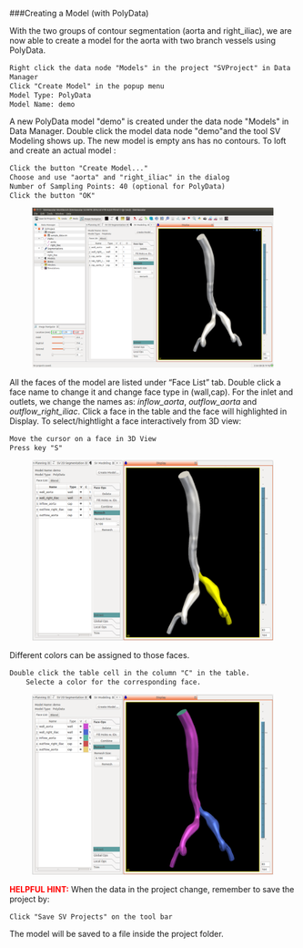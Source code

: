 ###Creating a Model (with PolyData)

With the two groups of contour segmentation (aorta and right_iliac), we are now able to create a model for the aorta with two branch vessels using PolyData.

	Right click the data node "Models" in the project "SVProject" in Data Manager
	Click "Create Model" in the popup menu
	Model Type: PolyData
	Model Name: demo

A new PolyData model "demo" is created under the data node "Models" in Data Manager. Double click the model data node "demo"and the tool SV Modeling shows up. The new model is empty ans has no contours. To loft and create an actual model :

	Click the button "Create Model..."
	Choose and use "aorta" and "right_iliac" in the dialog
	Number of Sampling Points: 40 (optional for PolyData)
	Click the button "OK"

<figure>
  <img class="svImg svImgXl"  src="documentation/userguide3/imgs/modeling/modellofting.png"> 
  <figcaption class="svCaption" ></figcaption>
</figure>

All the faces of the model are listed under “Face List” tab. Double click a face name to change it and change face type in (wall,cap).  For the inlet and outlets, we change the names as: *inflow_aorta*, *outflow\_aorta* and *outflow\_right\_iliac*. Click a face in the table and the face will highlighted in Display. To select/hightlight a face interactively from 3D view:
	
	Move the cursor on a face in 3D View
	Press key "S"

<figure>
  <img class="svImg svImgLg"  src="documentation/userguide3/imgs/modeling/highlightface.png"> 
  <figcaption class="svCaption" ></figcaption>
</figure>

Different colors can be assigned to those faces.

	Double click the table cell in the column "C" in the table.
     	Selecte a color for the corresponding face.

<figure>
  <img class="svImg svImgLg"  src="documentation/userguide3/imgs/modeling/facecolor.png"> 
  <figcaption class="svCaption" ></figcaption>
</figure>

<font color="red">**HELPFUL HINT:** </font> When the data in the project change, remember to save the project by:

	Click "Save SV Projects" on the tool bar

The model will be saved to a file inside the project folder.
